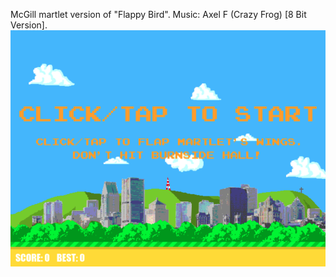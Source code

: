 McGill martlet version of "Flappy Bird".
Music: Axel F (Crazy Frog) [8 Bit Version].
![Cover image](./cover.png)
